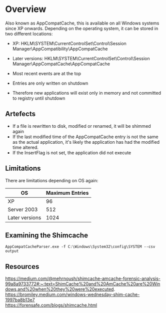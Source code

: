 # Overview

Also known as AppCompatCache, this is available on all Windows systems since XP onwards. Depending on the operating system, it can be stored in two different locations:

* XP: HKLM\SYSTEM\CurrentControlSet\Control\Session Manager\AppCompatibility\AppCompatCache
* Later versions: HKLM\SYSTEM\CurrentControlSet\Control\Session Manager\AppCompatCache\AppCompatCache

* Most recent events are at the top
* Entries are only written on shutdown
* Therefore new applications will exist only in memory and not committed to registry until shutdown

## Artefects

* If a file is rewritten to disk, modified or renamed, it will be shimmed again
* If the last modified time of the AppCompatCache entry is not the same as the actual application, it's likely the application has had the modified time altered.
* If the InsertFlag is not set, the application did not execute

## Limitations

There are limitations depending on OS again:

| OS | Maximum Entries |
|---|---|
| XP | 96 |
| Server 2003 | 512 |
| Later versions | 1024 |



## Examining the Shimcache

```
AppCompatCacheParser.exe -f C:\Windows\System32\config\SYSTEM --csv output
```

## Resources
https://medium.com/@mehrnoush/shimcache-amcache-forensic-analysis-99a8a9733772#:~:text=ShimCache%20and%20AmCache%20are%20Windows,and%20when%20they%20were%20executed.   
https://bromiley.medium.com/windows-wednesday-shim-cache-1997ba8b13e7    
https://forensafe.com/blogs/shimcache.html   
